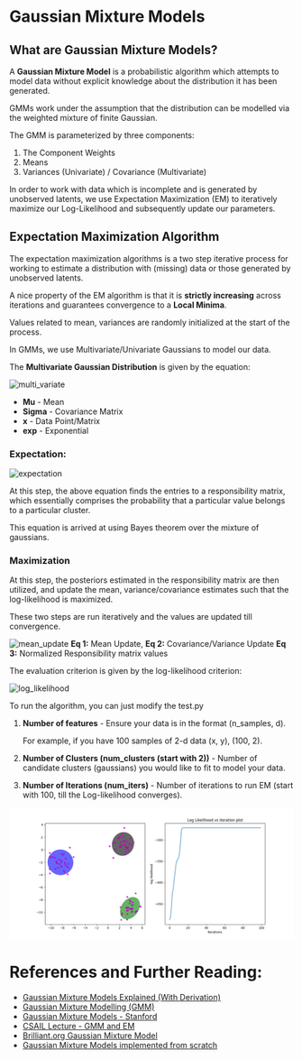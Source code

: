 # Gaussian Mixture Models

## What are Gaussian Mixture Models?
A **Gaussian Mixture Model** is a probabilistic algorithm which attempts to model data without explicit knowledge about the distribution it has been generated.

GMMs work under the assumption that the distribution can be modelled via the weighted mixture of finite Gaussian.

The GMM is parameterized by three components:
1. The Component Weights
2. Means
3. Variances (Univariate) / Covariance (Multivariate)

In order to work with data which is incomplete and is generated by unobserved latents, we use Expectation Maximization (EM) to iteratively maximize our Log-Likelihood and subsequently update our parameters.

## Expectation Maximization Algorithm

The expectation maximization algorithms is a two step iterative process for working to estimate a distribution with (missing) data or those generated by unobserved latents.

A nice property of the EM algorithm is that it is **strictly increasing** across iterations and guarantees convergence to a **Local Minima**.

Values related to mean, variances are randomly initialized at the start of the process.

In GMMs, we use Multivariate/Univariate Gaussians to model our data.

The **Multivariate Gaussian Distribution** is given by the equation:

![multi_variate](https://miro.medium.com/max/700/1*qUy5tdKD3JF8SBpGfN9TpQ.png)

* **Mu** - Mean
* **Sigma** - Covariance Matrix
* **x** - Data Point/Matrix
* **exp** - Exponential

### Expectation:

![expectation](https://miro.medium.com/max/453/1*4r_oPcLb1i-0Bv8IILKiTg.png)

At this step, the above equation finds the entries to a responsibility matrix, which essentially comprises the probability that a particular value belongs to a particular cluster.

This equation is arrived at using Bayes theorem over the mixture of gaussians.

### Maximization
At this step, the posteriors estimated in the responsibility matrix are then utilized, and update the mean, variance/covariance estimates such that the log-likelihood is maximized.

These two steps are run iteratively and the values are updated till convergence.

![mean_update](https://miro.medium.com/max/395/0*L9uVNWuLFQVjqtIu)
**Eq 1:** Mean Update,
**Eq 2:** Covariance/Variance Update
**Eq 3:** Normalized Responsibility matrix values

The evaluation criterion is given by the log-likelihood criterion:

![log_likelihood](https://miro.medium.com/max/576/1*YOEEcpEOWLyeVvdq6ePJ0g.png)

To run the algorithm, you can just modify the test.py

1. **Number of features** - Ensure your data is in the format (n_samples, d). 
   
   For example, if you have 100 samples of 2-d data (x, y), (100, 2).
2. **Number of Clusters (num_clusters (start with 2))** - Number of candidate clusters (gaussians) you would like to fit to model your data.
3. **Number of Iterations (num_iters)** - Number of iterations to run EM (start with 100, till the Log-likelihood converges).

![figure_1.png](assets/Figure_1.png)

# References and Further Reading:
* [Gaussian Mixture Models Explained (With Derivation)](https://towardsdatascience.com/gaussian-mixture-models-explained-6986aaf5a95)
* [Gaussian Mixture Modelling (GMM)](https://towardsdatascience.com/gaussian-mixture-modelling-gmm-833c88587c7f)
* [Gaussian Mixture Models - Stanford](http://statweb.stanford.edu/~tibs/stat315a/LECTURES/em.pdf)
* [CSAIL Lecture - GMM and EM](http://people.csail.mit.edu/dsontag/courses/ml12/slides/lecture21.pdf)
* [Brilliant.org Gaussian Mixture Model](https://brilliant.org/wiki/gaussian-mixture-model/)
* [Gaussian Mixture Models implemented from scratch](https://towardsdatascience.com/gaussian-mixture-models-implemented-from-scratch-1857e40ea566)

